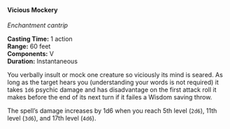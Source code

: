 #### Vicious Mockery
<!-- TODO Check and tag this spell-->
<!-- markdownlint-disable-next-line no-emphasis-as-heading -->
_Enchantment cantrip_

**Casting Time:** 1 action \
**Range:** 60 feet \
**Components:** V \
**Duration:** Instantaneous

You verbally insult or mock one creature so viciously its mind is seared.
As long as the target hears you (understanding your words is not required) it takes `1d6` psychic damage and has disadvantage on the first attack roll it makes before the end of its next turn if it failes a Wisdom saving throw.

The spell’s damage increases by 1d6 when you reach 5th level (`2d6`), 11th level (`3d6`), and 17th level (`4d6`).
